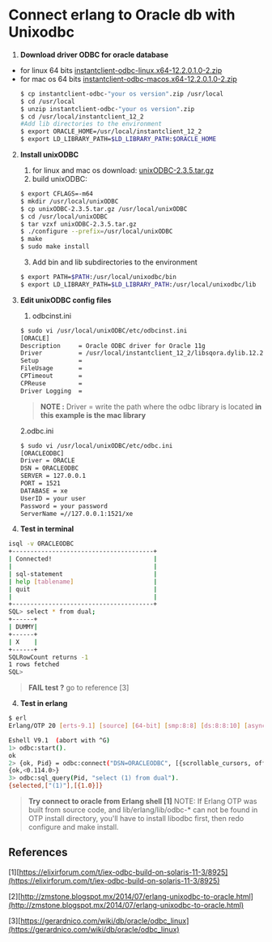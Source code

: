 # Connect erlang to Oracle db with Unixodbc

 1. **Download driver ODBC  for oracle database**
 - for linux 64 bits [instantclient-odbc-linux.x64-12.2.0.1.0-2.zip ](http://www.oracle.com/technetwork/topics/linuxx86-64soft-092277.html)
 - for mac os 64 bits [instantclient-odbc-macos.x64-12.2.0.1.0-2.zip](http://www.oracle.com/technetwork/topics/intel-macsoft-096467.html)
 	 ```bash
 	 $ cp instantclient-odbc-"your os version".zip /usr/local
 	 $ cd /usr/local
 	 $ unzip instantclient-odbc-"your os version".zip
 	 $ cd /usr/local/instantclient_12_2
 	 #Add lib directories to the environment
 	 $ export ORACLE_HOME=/usr/local/instantclient_12_2
 	 $ export LD_LIBRARY_PATH=$LD_LIBRARY_PATH:$ORACLE_HOME
	 ```
 2. **Install unixODBC**
	 1. for linux and mac os download: [unixODBC-2.3.5.tar.gz](http://www.unixodbc.org/unixODBC-2.3.5.tar.gz)
	 2. build unixODBC:
	 ```bash 
	 $ export CFLAGS=-m64
	 $ mkdir /usr/local/unixODBC
	 $ cp unixODBC-2.3.5.tar.gz /usr/local/unixODBC
	 $ cd /usr/local/unixODBC
	 $ tar vzxf unixODBC-2.3.5.tar.gz
	 $ ./configure --prefix=/usr/local/unixODBC
	 $ make
	 $ sudo make install
	 ```
	 3. Add bin and lib subdirectories to the environment
	 ```bash 
	 $ export PATH=$PATH:/usr/local/unixodbc/bin
	 $ export LD_LIBRARY_PATH=$LD_LIBRARY_PATH:/usr/local/unixodbc/lib
	```
3. **Edit unixODBC config files**
	 1. odbcinst.ini
 	 ```bash
 	 $ sudo vi /usr/local/unixODBC/etc/odbcinst.ini
 	 [ORACLE]
	Description     = Oracle ODBC driver for Oracle 11g
	Driver          = /usr/local/instantclient_12_2/libsqora.dylib.12.2
	Setup           =
	FileUsage       =
	CPTimeout       =
	CPReuse         =
	Driver Logging  =
	 ```
	 > **NOTE :**
	 Driver  = write the path where the odbc library is located
	 **in this example is the mac library**
	 
	 2.odbc.ini
	  ```bash
    $ sudo vi /usr/local/unixODBC/etc/odbc.ini
    [ORACLEODBC]
	Driver = ORACLE
	DSN = ORACLEODBC
	SERVER = 127.0.0.1
	PORT = 1521	
	DATABASE = xe
	UserID = your user
	Password = your password
	ServerName =//127.0.0.1:1521/xe
 	 ```
3. **Test in terminal**
```bash
isql -v ORACLEODBC
+---------------------------------------+
| Connected!                            |
|                                       |
| sql-statement                         |
| help [tablename]                      |
| quit                                  |
|                                       |
+---------------------------------------+
SQL> select * from dual;
+------+
| DUMMY|
+------+
| X    |
+------+
SQLRowCount returns -1
1 rows fetched
SQL>
 ```
> **FAIL  test  ?** 
> go to reference [3] 
 4.  **Test  in erlang**
 ```bash
$ erl
Erlang/OTP 20 [erts-9.1] [source] [64-bit] [smp:8:8] [ds:8:8:10] [async-threads:10] [hipe] [kernel-poll:false]

Eshell V9.1  (abort with ^G)
1> odbc:start().
ok
2> {ok, Pid} = odbc:connect("DSN=ORACLEODBC", [{scrollable_cursors, off}]).
{ok,<0.114.0>}
3> odbc:sql_query(Pid, "select (1) from dual").
{selected,["(1)"],[{1.0}]}
 ```
> **Try connect to oracle from Erlang shell [1]**
NOTE: If Erlang OTP was built from source code, and lib/erlang/lib/odbc-* can not be found in OTP install directory, you'll have to install libodbc first, then redo configure and make install.

## References

[1][https://elixirforum.com/t/iex-odbc-build-on-solaris-11-3/8925](https://elixirforum.com/t/iex-odbc-build-on-solaris-11-3/8925)

[2][http://zmstone.blogspot.mx/2014/07/erlang-unixodbc-to-oracle.html](http://zmstone.blogspot.mx/2014/07/erlang-unixodbc-to-oracle.html)

[3][https://gerardnico.com/wiki/db/oracle/odbc_linux](https://gerardnico.com/wiki/db/oracle/odbc_linux)
